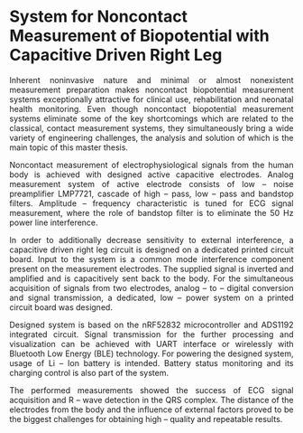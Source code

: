 # System for Noncontact Measurement of Biopotential with Capacitive Driven Right Leg

<div style="text-align: justify"> 
Inherent noninvasive nature and minimal or almost nonexistent measurement preparation makes noncontact biopotential measurement systems exceptionally attractive for clinical use, rehabilitation and neonatal health monitoring. Even though noncontact biopotential measurement systems eliminate some of the key shortcomings which are related to the classical, contact measurement systems, they simultaneously bring a wide variety of engineering challenges, the analysis and solution of which is the main topic of this master thesis. 

Noncontact measurement of electrophysiological signals from the human body is achieved with designed active capacitive electrodes. Analog measurement system of active electrode consists of low – noise preamplifier LMP7721, cascade of high – pass, low – pass and bandstop filters. Amplitude – frequency characteristic is tuned for ECG signal measurement, where the role of bandstop filter is to eliminate the 50 Hz power line interference. 

In order to additionally decrease sensitivity to external interference, a capacitive driven right leg circuit is designed on a dedicated printed circuit board. Input to the system is a common mode interference component present on the measurement electrodes. The supplied signal is inverted and amplified and is capacitively sent back to the body. For the simultaneous acquisition of signals from two electrodes, analog – to – digital conversion and signal transmission, a dedicated, low – power system on a printed circuit board was designed. 

Designed system is based on the nRF52832 microcontroller and ADS1192 integrated circuit. Signal transmission for the further processing and visualization can be achieved with UART interface or wirelessly with Bluetooth Low Energy (BLE) technology. For powering the designed system, usage of Li – Ion battery is intended. Battery status monitoring and its charging control is also part of the system.

The performed measurements showed the success of ECG signal acquisition and R – wave detection in the QRS complex. The distance of the electrodes from the body and the influence of external factors proved to be the biggest challenges for obtaining high – quality and repeatable results.


 </div>

